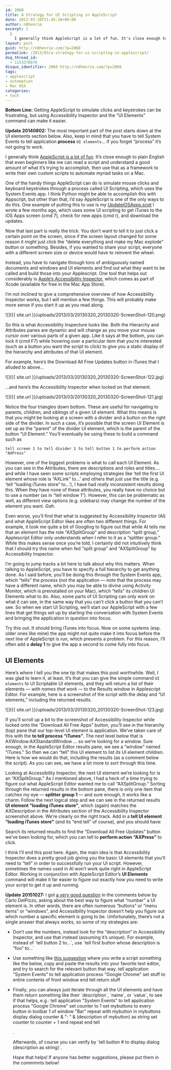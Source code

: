 ```yaml
---
id: 2060
title: A Strategy for UI Scripting in AppleScript
date: 2013-03-20T21:45:18+00:00
author: n8henrie
excerpt: |
  |
    I generally think AppleScript is a lot of fun. It's close enough to plain English that even beginners like me can read a script and understand a good amount of what it's trying to accomplish, then use that as a framework to write their own custom scripts to automate myriad tasks on a Mac.
layout: post
guid: http://n8henrie.com/?p=2060
permalink: /2013/03/a-strategy-for-ui-scripting-in-applescript/
dsq_thread_id:
  - 1153376076
disqus_identifier: 2060 http://n8henrie.com/?p=2060
tags:
- applescript
- automation
- Mac OSX
categories:
- tech
---
```

**Bottom Line:** Getting AppleScript to simulate clicks and keystrokes can be frustrating, but using Accessibility Inspector and the “UI Elements” command can make it easier.<!--more-->

**Update 20140802:** The most important part of the post starts down at the UI elements section below. Also, keep in mind that you have to tell System Events to tell application **process** `UI elements`… if you forget “process” it’s not going to work.

I generally think [AppleScript is a lot of fun](http://n8henrie.com/tag/applescript/). It’s close enough to plain English that even beginners like me can read a script and understand a good amount of what it’s trying to accomplish, then use that as a framework to write their own custom scripts to automate myriad tasks on a Mac.

One of the handy things AppleScript can do is simulate mouse clicks and keyboard keystrokes through a process called UI Scripting, which uses the System Events app. I think Python might be able to accomplish this with Appscript, but other than that, I’d say AppleScript is one of the only ways to do this. One example of putting this to use is my [UpdateiOSApps.scpt](http://n8henrie.com/2012/12/applescript-to-update-ios-apps-in-itunes/) I wrote a few months ago, which uses some UI scripting to get iTunes to the iOS Apps screen (cmd 7), check for new apps (cmd r), and download the updates.

Now that last part is really the trick. You don’t want to tell it to just click a certain point on the screen, since if the screen layout changed for some reason it might just click the “delete everything and make my Mac explode” button or something. Besides, if you wanted to share your script, everyone with a different screen size or device would have to reinvent the wheel.

Instead, you have to navigate through tons of ambiguously named documents and windows and UI elements and find out what they want to be called and build those into your Applescript. One tool that helps out considerably is <a target="_blank" href="http://developer.apple.com/library/mac/#documentation/Accessibility/Conceptual/AccessibilityMacOSX/OSXAXTesting/OSXAXTestingApps.html">Apple’s Accessibility Inspector</a>, which comes as part of Xcode (available for free in the Mac App Store).

I’m not inclined to give a comprehensive overview of how Accessibility Inspector works, but I will mention a few things. This will probably make more sense if you start it up as you read along.

![]({{ site.url }}/uploads/2013/03/20130320_20130320-ScreenShot-120.png)

So this is what Accessibility Inspecture looks like. Both the Hierarchy and Attributes panes are dynamic and will change as you move your mouse cursor over various parts of a given app. Like it says at the bottom, you can lock it (cmd F7) while hovering over a particular item that you’re interested (such as a button you want the script to click) to give you a static display of the hierarchy and attributes of that UI element.

For example, here’s the Download All Free Updates button in iTunes that I alluded to above…

 ![]({{ site.url }}/uploads/2013/03/20130320_20130320-ScreenShot-122.jpg)

…and here’s the Accessibility Inspector when locked on that element.

![]({{ site.url }}/uploads/2013/03/20130320_20130320-ScreenShot-121.jpg)

Notice the four triangles down bottom. These are useful for navigating to parents, children, and siblings of a given UI element. What this means is that you might be looking at a screen with a divider and a button on the right side of the divider. In such a case, it’s possible that the screen UI Element is set up as the “parent” of the divider UI element, which is the parent of the button “UI Element.” You’ll eventually be using these to build a command such as

```applescript
tell screen 1 to tell divider 1 to tell button 1 to perform action "AXPress"
```

However, one of the biggest problems is what to call each UI Element. As you can see in the Attributes, there are descriptions and roles and titles…. and while I have seen some scripts employing strategies like ‘tell the first UI element whose role is “AXLink” to…’ and others that just use the title (e.g. ‘tell “loading iTunes store” to…’), I have had _really_ inconsistent results doing this. When they have none of these attributes, you really have no choice but to use a number (as in “tell window 1”). However, this can be problematic as well, as different view options (e.g. sidebars) may change the number of the element you want. _Gah._

Even worse, you’ll find that what is suggested by Accessibility Inspector (AI) and what AppleScript Editor likes are often two different things. For example, it took me quite a bit of Googling to figure out that while AI tells me that an element has the role “AXSplitGroup” and description “split group,” Applescript Editor only understands when I refer to it as a “splitter group.” While this makes sense once you’re told, I certainly did not intuitively think that I should try this name when fed “split group” and “AXSplitGroup” by Accessibility Inspector.

I’m going to jump tracks a bit here to talk about why this matters. When talking to AppleScript, you have to specify a full hierarchy to get anything done. As I said before, you’ll be doing this through the System Events app, which “tells” the process (not the application — note that the process may have a different name, which you may be able to divine using Activity Monitor, which is preinstalled on your Mac), which “tells” its children UI Elements what to do. Also, some parts of UI Scripting can only work on what it can see, in the same way that you can’t click a button that you can’t see. So when we start UI Scripting, we’ll start our AppleScript with a few lines that get things set up by starting the conversation with System Events and bringing the application in question into focus.

<script src="http://pastebin.com/embed_js.php?i=cDVq0ic8"></script>

Try this out. It should bring iTunes into focus. Now on some systems (esp. older ones like mine) the app might not quite make it into focus before the next line of AppleScript is run, which presents a problem. For this reason, I’ll often add a **delay 1** to give the app a second to come fully into focus.

## UI Elements

Here’s where I tell you the one tip that makes this post worthwhile. Well, I was glad to learn it, at least. It’s that you can give the simple command `UI elements` to UI Scriptable UI elements, and they will return a list of their elements — _with names that work_ — to the Results window in Applescript Editor. For example, here is a screenshot of the script with the delay and “UI elements,” including the returned results.

![]({{ site.url }}/uploads/2013/03/20130320_20130320-ScreenShot-123.jpg)

If you’ll scroll up a bit to the screenshot of Accessibility Inspector while locked onto the “Download All Free Apps” button, you’ll see in the hierarchy (top) pane that our top-level UI element is application. We’ve taken care of this with the **to tell process “iTunes”**. The next level below that is AXWindow:AXStandardWindow … so we’re looking for a window. Sure enough, in the AppleScript Editor results pane, we see a “window” named “iTunes.” So then we can “tell” this UI element to list _its_ UI element children. Here is how we would do that, including the results (as a comment below the script). As you can see, we have a lot more to sort through this time.

<script src="http://pastebin.com/embed_js.php?i=ysd3JZdg"></script>

Looking at Accessibility Inspector, the next UI element we’re looking for is an “AXSplitGroup.” As I mentioned above, I had a heck of a time trying to figure out what AppleScript Editor wanted me to call “AXSplitGroup.” Sorting through the returned results in the bottom pane, there is only one item that catches my eye — **splitter group 1** — and sure enough, it works like a charm. Follow the next logical step and we can see in the returned results **UI element “loading iTunes store”**, which (again) matches the AXDescription in the Attributes section of the Accessibility Inspector screenshot above. We’re clearly on the right track. Add in a **tell UI element “loading iTunes store”** (and its “end tell” of course), and you should have:

<script src="http://pastebin.com/embed_js.php?i=eDheaxPf"></script>

Search its returned results to find the “Download All Free Updates” button we’ve been looking for, which you can tell to **perform action “AXPress”** to click.

I think I’ll end this post here. Again, the main idea is that Accessibility Inspector does a pretty good job giving you the basic UI elements that you’ll need to “tell” in order to successfully run your UI script. However, sometimes the names used in AI won’t work quite right in AppleScript Editor. Working in conjunction with AppleScript Editor’s **UI Elements** command will make it far easier to figure out exactly how you need to write your script to get it up and running.

**Update 20151027:** I got [a very good question](http://n8henrie.com/2013/03/a-strategy-for-ui-scripting-in-applescript/#comment-2324286651) in the comments below by Carlo DelPizzo, asking about the best way to figure what “number” a UI element is. In other words, there are often numerous “buttons” or “menu items” or “windows”, and Accessibility Inspector doesn’t help you figure out which number a specific element is going to be. Unfortunately, there’s not a single answer that always works, so some of my strategies are:

  * Don’t use the numbers, instead look for the “description” in Accessibility Inspector, and use that instead (assuming it’s unique). For example, instead of \`tell button 2 to…\`, use \`tell first button whose description is “foo” to…\`
  * Use something like <a href="http://hints.macworld.com/article.php?story=20111208191312748" target="_blank">this suggestion</a> where you write a script something like the below, copy and paste the results into your favorite text editor, and try to search for the relevant button that way.
        tell application "System Events" to tell application process "Google Chrome"
        	set stuff to entire contents of front window
        end tell
        return stuff

  * Finally, you can always just iterate through all the UI elements and have them return something like their \`description\`, \`name\`, or \`value\`, to see if that helps, e.g.:
        tell application "System Events" to tell application process "Google Chrome"
        	set counter to 1
        	set mybuttons to every button in toolbar 1 of window "Bar"
        	repeat with mybutton in mybuttons
        		display dialog counter & ": " & (description of mybutton) as string
        		set counter to counter + 1
        	end repeat
        end tell

    .

    Afterwards, of course you can verify by \`tell button # to display dialog (description as string)\`.

    Hope that helps! If anyone has better suggestions, please put them in the commmnts below!
